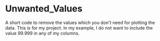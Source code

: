 # Unwanted_Values
A short code to remove the values which you don't need for plotting the data. This is for my project. In my example, I do not want to include the value 99.999 in any of my columns. 
